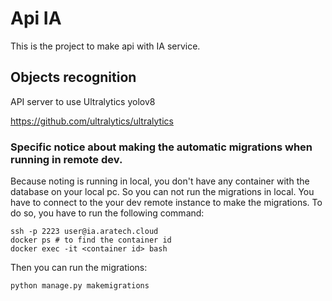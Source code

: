 # Api IA

This is the project to make api with IA service.

## Objects recognition

API server to use Ultralytics yolov8

https://github.com/ultralytics/ultralytics

### Specific notice about making the automatic migrations when running in remote dev.

Because noting is running in local, you don't have any container with the database on your local pc. So you can not run the migrations in local.
You have to connect to the your dev remote instance to make the migrations. To do so, you have to run the following command:

    ssh -p 2223 user@ia.aratech.cloud
    docker ps # to find the container id
    docker exec -it <container id> bash

Then you can run the migrations:

    python manage.py makemigrations


